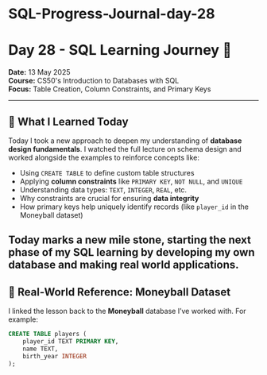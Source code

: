 # SQL-Progress-Journal-day-28

# Day 28 - SQL Learning Journey 🚀  
**Date:** 13 May 2025  
**Course:** CS50's Introduction to Databases with SQL  
**Focus:** Table Creation, Column Constraints, and Primary Keys  

---

## 🧠 What I Learned Today

Today I took a new approach to deepen my understanding of **database design fundamentals**. I watched the full lecture on schema design and worked alongside the examples to reinforce concepts like:

- Using `CREATE TABLE` to define custom table structures
- Applying **column constraints** like `PRIMARY KEY`, `NOT NULL`, and `UNIQUE`
- Understanding data types: `TEXT`, `INTEGER`, `REAL`, etc.
- Why constraints are crucial for ensuring **data integrity**
- How primary keys help uniquely identify records (like `player_id` in the Moneyball dataset)


Today marks a new mile stone, starting the next phase of my SQL learning by developing my own database and making real world applications.
---

## 🧩 Real-World Reference: Moneyball Dataset

I linked the lesson back to the **Moneyball** database I’ve worked with. For example:

```sql
CREATE TABLE players (
    player_id TEXT PRIMARY KEY,
    name TEXT,
    birth_year INTEGER
);
